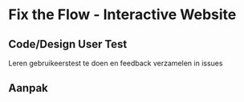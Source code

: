 # Fix the Flow - Interactive Website

## Code/Design User Test

Leren gebruikeerstest te doen en feedback verzamelen in issues

## Aanpak

